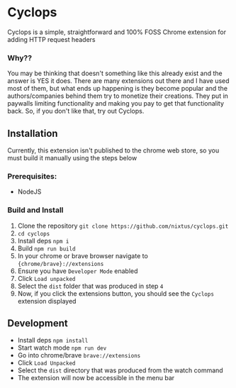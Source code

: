 # Cyclops

Cyclops is a simple, straightforward and 100% FOSS Chrome extension for adding HTTP request headers

### Why??

You may be thinking that doesn't something like this already exist and the answer is YES it does. There are many extensions out there and I have used most of them, but what ends up happening is they become popular and the authors/companies behind them try to monetize their creations. They put in paywalls limiting functionality and making you pay to get that functionality back. So, if you don't like that, try out Cyclops.

## Installation

Currently, this extension isn't published to the chrome web store, so you must build it manually using the steps below

### Prerequisites:

-   NodeJS

### Build and Install

1. Clone the repository `git clone https://github.com/nixtus/cyclops.git`
2. `cd cyclops`
3. Install deps `npm i`
4. Build `npm run build`
5. In your chrome or brave browser navigate to `{chrome/brave}://extensions`
6. Ensure you have `Developer Mode` enabled
7. Click `Load unpacked`
8. Select the `dist` folder that was produced in step `4`
9. Now, if you click the extensions button, you should see the `Cyclops` extension displayed

## Development

-   Install deps `npm install`
-   Start watch mode `npm run dev`
-   Go into chrome/brave `brave://extensions`
-   Click `Load Unpacked`
-   Select the `dist` directory that was produced from the watch command
-   The extension will now be accessible in the menu bar
